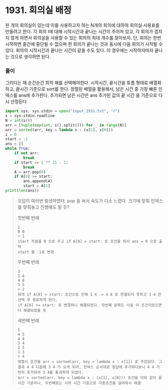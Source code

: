 # 1931. 회의실 배정

한 개의 회의실이 있는데 이를 사용하고자 하는 N개의 회의에 대하여 회의실 사용표를 만들려고 한다. 각 회의 I에 대해 시작시간과 끝나는 시간이 주어져 있고, 각 회의가 겹치지 않게 하면서 회의실을 사용할 수 있는 회의의 최대 개수를 찾아보자. 단, 회의는 한번 시작하면 중간에 중단될 수 없으며 한 회의가 끝나는 것과 동시에 다음 회의가 시작될 수 있다. 회의의 시작시간과 끝나는 시간이 같을 수도 있다. 이 경우에는 시작하자마자 끝나는 것으로 생각하면 된다.



### 풀이
그리디는 매 순간순간 최적 해를 선택해야한다.
시작시간, 끝시간을 튜플 형태로 배열화하고, 끝시간 기준으로 sort를 한다.
정렬된 배열을 활용해서, 남은 시간 중 가장 빠른 인덱스를 ans에 추가한다.
추가되면 남은 시간은 ans 추가된 값의 끝 시간 을 기준으로 다시 산정된다

```python
import sys; sys.stdin = open("input_1931.txt", "r")
s = sys.stdin.readline
N = int(s())
arr = [tuple(map(int, s().split())) for _ in range(N)]
arr = sorted(arr, key = lambda x : (x[1], x[0]))
i = 0
start = -1
ans = []
while True:
    if not arr:
        break
    if start == 2 ** 31 - 1:
        break
    A = arr.pop(0)
    if A[0] >= start:
        ans.append(A)
        start = A[1]
print(len(ans))
```

> 오답이 여러번 발생하였다. pop 을 써서 속도가 다소 느렸다. 크기에 맞춰 인덱스를 맞춰놓고 진행해도 될 듯?
>
> 첫번째 반례
>
> ```
> 1
> 0 0
> > 1
> start 지점을 0 으로 주고 if A[0] > start: 로 조건을 줘서 ans = 0 으로 출력
> start 를 -1로 변경
> ```
>
> 두번째 반례
>
> ```
> 3
> 1 4
> 4 8
> 3 5
> > 2
> 위의 if A[0] > start: 조건으로 인해 1 4 -> 4 8 로 연결되지 못하고 1 4 만 선택 후 종료하게 된다.
> if A[0] >= start: 로 변경하니 해결되었다. 첫번째 문제도 사실 이 조건이었으면 다 해결되었을 듯
> ```
>
> 세번째 반례
>
> ```
> 5
> 4 5
> 4 4
> 3 4
> 2 5
> 1 3
> > 4
> 정렬시 조건을 arr = sorted(arr, key = lambda x : x[1]) 로 주었었다. 그 결과 4 4 다음에 3 4 가 오게 되어, 인덱스 순서대로 정답에 추가하다보니 4 4 가 먼저 추가되어 3 4를 통과하게 되었다.
> arr = sorted(arr, key = lambda x : (x[1], x[0])) 조건을 이와 같이 끝 시간 기준이나, 두번째로는 시작 시간 기준으로 다중조건을 걸어줘서 해결
> ```